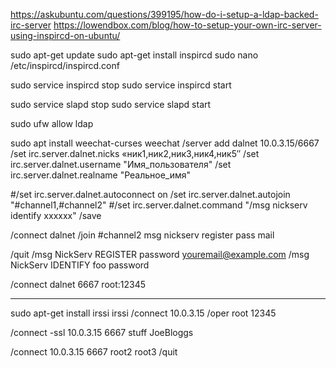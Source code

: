 
https://askubuntu.com/questions/399195/how-do-i-setup-a-ldap-backed-irc-server
https://lowendbox.com/blog/how-to-setup-your-own-irc-server-using-inspircd-on-ubuntu/

sudo apt-get update
sudo apt-get install inspircd
sudo nano /etc/inspircd/inspircd.conf

<bind address="10.0.3.15" port="6667" type="clients">
<bind address="" port="6667" type="clients">


<module name="m_ldapauth.so">
<ldapauth baserdn="cn=admin,dc=vagrant,dc=local"
          attribute="uid"
          server="ldap://10.0.3.15"
          allowpattern="Guest*"
          killreason="Access denied"
          searchscope="subtree"
          binddn=""
          bindauth=""
          verbose="yes"
          userfield="yes" >



sudo service inspircd stop
sudo service inspircd start

sudo service slapd stop
sudo service slapd start

sudo ufw allow ldap

sudo apt install weechat-curses
weechat
/server add dalnet 10.0.3.15/6667
/set irc.server.dalnet.nicks «ник1,ник2,ник3,ник4,ник5″
/set irc.server.dalnet.username "Имя_пользователя"
/set irc.server.dalnet.realname "Реальное_имя"

#/set irc.server.dalnet.autoconnect on
/set irc.server.dalnet.autojoin "#channel1,#channel2"
#/set irc.server.dalnet.command "/msg nickserv identify xxxxxx"
/save

/connect dalnet
/join #channel2
msg nickserv register pass mail

/quit
/msg NickServ REGISTER password youremail@example.com
/msg NickServ IDENTIFY foo password

/connect dalnet 6667 root:12345


------
sudo apt-get install irssi
irssi
/connect 10.0.3.15
/oper root 12345



/connect -ssl 10.0.3.15 6667 stuff JoeBloggs


/connect  10.0.3.15 6667 root2 root3
/quit